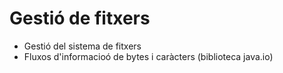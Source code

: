 # Gestió de fitxers

* Gestió del sistema de fitxers
* Fluxos d'informacioó de bytes i caràcters (biblioteca java.io)

